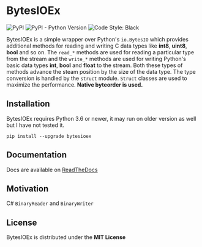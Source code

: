 # BytesIOEx

![PyPI](https://img.shields.io/pypi/v/bytesioex)
![PyPI - Python Version](https://img.shields.io/pypi/pyversions/bytesioex)
![Code Style: Black](https://img.shields.io/badge/code%20style-black-black)

BytesIOEx is a simple wrapper over Python's `io.BytesIO` which provides additional methods for reading and writing C data types like **int8**, **uint8**, **bool** and so on. The `read_*` methods are used for reading a particular type from the stream and the `write_*` methods are used for writing Python's basic data types **int**, **bool** and **float** to the stream. Both these types of methods advance the steam position by the size of the data type. The type conversion is handled by the `struct` module. `Struct` classes are used to maximize the performance. **Native byteorder is used.**

## Installation

BytesIOEx requires Python 3.6 or newer, it may run on older version as well but I have not tested it.

```
pip install --upgrade bytesioex
```

## Documentation

Docs are available on [ReadTheDocs](https://bytesioex.rtfd.io/)

## Motivation

C# `BinaryReader` and `BinaryWriter`

## License

BytesIOEx is distributed under the **MIT License**
